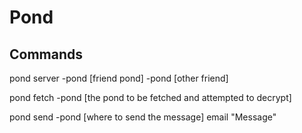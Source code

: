 # Pond

## Commands

pond server -pond [friend pond] -pond [other friend]

pond fetch -pond [the pond to be fetched and attempted to decrypt]

pond send -pond [where to send the message] email "Message"
